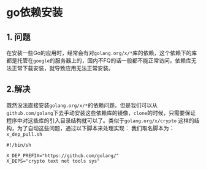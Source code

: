# go依赖安装

## 1. 问题
在安装一些Go的应用时，经常会有对`golang.org/x/*`库的依赖，这个依赖下的库都是托管在`google`的服务器上的，国内不FQ的话一般都不能正常访问，依赖库无法正常下载安装，就导致应用无法正常安装。

## 2.解决
既然没法直接安装`golang.org/x/*`的依赖问题，但是我们可以从`github.com/golang`下去手动安装这些依赖库的镜像，`clone`的时候，只需要保证程序中对这些库的引入目录结构就可以了。类似于`golang.org/x/crypto` 这样的结构，为了自动这些问题，通过以下脚本来处理实现：
我们取名脚本为：`x_dep_pull.sh`

```shell
#!/bin/sh

X_DEP_PREFIX="https://github.com/golang/"
X_DEPS="crypto text net tools sys"

```